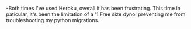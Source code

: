 -Both times I've used Heroku, overall it has been frustrating. This time in paticular, it's been the limitation of a '1 Free size dyno' preventing me from troubleshooting my python migrations.
